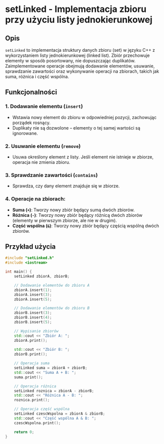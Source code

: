# setLinked - Implementacja zbioru przy użyciu listy jednokierunkowej

## Opis

`setLinked` to implementacja struktury danych zbioru (set) w języku C++ z wykorzystaniem listy jednokierunkowej (linked list). Zbiór przechowuje elementy w sposób posortowany, nie dopuszczając duplikatów. Zaimplementowane operacje obejmują dodawanie elementów, usuwanie, sprawdzanie zawartości oraz wykonywanie operacji na zbiorach, takich jak suma, różnica i część wspólna.

## Funkcjonalności

### 1. Dodawanie elementu (`insert`)
- Wstawia nowy element do zbioru w odpowiedniej pozycji, zachowując porządek rosnący.
- Duplikaty nie są dozwolone – elementy o tej samej wartości są ignorowane.

### 2. Usuwanie elementu (`remove`)
- Usuwa określony element z listy. Jeśli element nie istnieje w zbiorze, operacja nie zmienia zbioru.

### 3. Sprawdzanie zawartości (`contains`)
- Sprawdza, czy dany element znajduje się w zbiorze.

### 4. Operacje na zbiorach:
   - **Suma (`+`)**: Tworzy nowy zbiór będący sumą dwóch zbiorów.
   - **Różnica (`-`)**: Tworzy nowy zbiór będący różnicą dwóch zbiorów (elementy w pierwszym zbiorze, ale nie w drugim).
   - **Część wspólna (`&`)**: Tworzy nowy zbiór będący częścią wspólną dwóch zbiorów.

## Przykład użycia

```cpp
#include "setLinked.h"
#include <iostream>

int main() {
    setLinked zbiorA, zbiorB;

    // Dodawanie elementów do zbioru A
    zbiorA.insert(1);
    zbiorA.insert(3);
    zbiorA.insert(5);

    // Dodawanie elementów do zbioru B
    zbiorB.insert(3);
    zbiorB.insert(4);
    zbiorB.insert(5);

    // Wypisanie zbiorów
    std::cout << "Zbiór A: ";
    zbiorA.print();
    
    std::cout << "Zbiór B: ";
    zbiorB.print();

    // Operacja suma
    setLinked suma = zbiorA + zbiorB;
    std::cout << "Suma A + B: ";
    suma.print();

    // Operacja różnica
    setLinked roznica = zbiorA - zbiorB;
    std::cout << "Różnica A - B: ";
    roznica.print();

    // Operacja część wspólna
    setLinked czescWspolna = zbiorA & zbiorB;
    std::cout << "Część wspólna A & B: ";
    czescWspolna.print();

    return 0;
}
